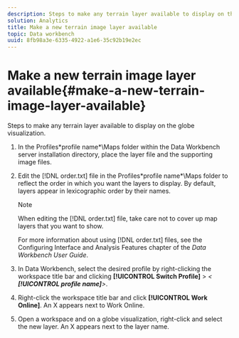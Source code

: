 ```yaml
---
description: Steps to make any terrain layer available to display on the globe visualization.
solution: Analytics
title: Make a new terrain image layer available
topic: Data workbench
uuid: 8fb98a3e-6335-4922-a1e6-35c92b19e2ec
---
```


# Make a new terrain image layer available{#make-a-new-terrain-image-layer-available}

Steps to make any terrain layer available to display on the globe visualization.

1. In the Profiles\*profile name*\Maps folder within the Data Workbench server installation directory, place the layer file and the supporting image files.
1. Edit the [!DNL order.txt] file in the Profiles\*profile name*\Maps folder to reflect the order in which you want the layers to display. By default, layers appear in lexicographic order by their names.

   >[!NOTE]
   >
   >When editing the [!DNL order.txt] file, take care not to cover up map layers that you want to show.

   For more information about using [!DNL order.txt] files, see the Configuring Interface and Analysis Features chapter of the *Data Workbench User Guide*. 

1. In Data Workbench, select the desired profile by right-clicking the workspace title bar and clicking **[!UICONTROL Switch Profile]** > *< **[!UICONTROL profile name]**>*.
1. Right-click the workspace title bar and click **[!UICONTROL Work Online]**. An X appears next to Work Online.
1. Open a workspace and on a globe visualization, right-click and select the new layer. An X appears next to the layer name.
